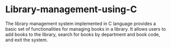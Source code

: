 # Library-management-using-C
The library management system implemented in C language provides a basic set of functionalities for managing books in a library. It allows users to add books to the library, search for books by department and book code, and exit the system.
